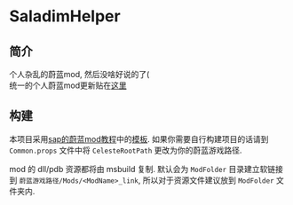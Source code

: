 # SaladimHelper

## 简介
个人杂乱的蔚蓝mod, 然后没啥好说的了(  
统一的个人蔚蓝mod更新贴在[这里](https://celeste.centralteam.cn/d/93-sapqi-miao-modgeng-xin-tie)

## 构建

本项目采用[sap的蔚蓝mod教程](https://celestemod.saplonily.link/begin/BasicEnv/)中的[模板](https://github.com/Saplonily/celeste-mod-template-sdkstyled).
如果你需要自行构建项目的话请到 `Common.props` 文件中将 `CelesteRootPath` 更改为你的蔚蓝游戏路径.  

mod 的 dll/pdb 资源都将由 msbuild 复制. 默认会为 `ModFolder` 目录建立软链接到 `蔚蓝游戏路径/Mods/<ModName>_link`, 所以对于资源文件建议放到 `ModFolder` 文件夹内.
